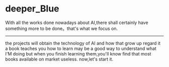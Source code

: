 # deeper_Blue
With all the works done nowadays about AI,there shall certainly have something more to be done。that's what we focus on.

---
the projects will obtain the technology of AI and how that grow up
regard it a book teaches you how to learn may be a good way to understand what I'M doing but when you finish learning them,you'll know find that most books available on market useless.
now,let's start it.
